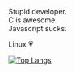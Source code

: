 Stupid developer.<br>
C is awesome.<br>
Javascript sucks.<be>

Linux 💗

<!---
abplayzGH/abplayzGH is a ✨ special ✨ repository because its `README.md` (this file) appears on your GitHub profile.
You can click the Preview link to take a look at your changes.
--->
[![Top Langs](https://github-readme-stats-git-masterrstaa-rickstaa.vercel.app/api/top-langs/?username=abplayzgh)](https://github.com/anuraghazra/github-readme-stats)
